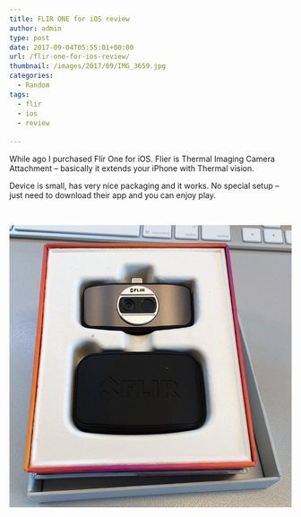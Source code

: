 ```yaml
---
title: FLIR ONE for iOS review
author: admin
type: post
date: 2017-09-04T05:55:01+00:00
url: /flir-one-for-ios-review/
thumbnail: /images/2017/09/IMG_3659.jpg
categories:
  - Random
tags:
  - flir
  - ios
  - review

---
```

While ago I purchased Flir One for iOS. Flier is Thermal Imaging Camera Attachment &#8211; basically it extends your iPhone with Thermal vision.

<!--more-->

Device is small, has very nice packaging and it works. No special setup &#8211; just need to download their app and you can enjoy play.

&nbsp;

![](/images/2017/09/IMG_3661.jpg)

 